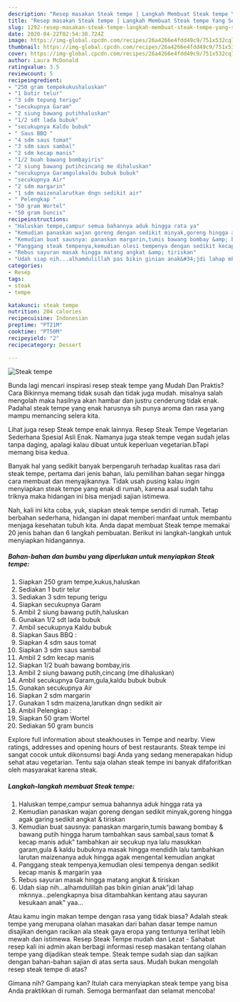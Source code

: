```yaml
---
description: "Resep masakan Steak tempe | Langkah Membuat Steak tempe Yang Sempurna"
title: "Resep masakan Steak tempe | Langkah Membuat Steak tempe Yang Sempurna"
slug: 1292-resep-masakan-steak-tempe-langkah-membuat-steak-tempe-yang-sempurna
date: 2020-04-22T02:54:38.724Z
image: https://img-global.cpcdn.com/recipes/26a4266e4fdd49c9/751x532cq70/steak-tempe-foto-resep-utama.jpg
thumbnail: https://img-global.cpcdn.com/recipes/26a4266e4fdd49c9/751x532cq70/steak-tempe-foto-resep-utama.jpg
cover: https://img-global.cpcdn.com/recipes/26a4266e4fdd49c9/751x532cq70/steak-tempe-foto-resep-utama.jpg
author: Laura McDonald
ratingvalue: 3.5
reviewcount: 5
recipeingredient:
- "250 gram tempekukushaluskan"
- "1 butir telur"
- "3 sdm tepung terigu"
- "secukupnya Garam"
- "2 siung bawang putihhaluskan"
- "1/2 sdt lada bubuk"
- "secukupnya Kaldu bubuk"
- " Saus BBQ "
- "4 sdm saus tomat"
- "3 sdm saus sambal"
- "2 sdm kecap manis"
- "1/2 buah bawang bombayiris"
- "2 siung bawang putihcincang me dihaluskan"
- "secukupnya Garamgulakaldu bubuk bubuk"
- "secukupnya Air"
- "2 sdm margarin"
- "1 sdm maizenalarutkan dngn sedikit air"
- " Pelengkap "
- "50 gram Wortel"
- "50 gram buncis"
recipeinstructions:
- "Haluskan tempe,campur semua bahannya aduk hingga rata ya"
- "Kemudian panaskan wajan goreng dengan sedikit minyak,goreng hingga agak garing sedikit angkat &amp; tiriskan"
- "Kemudian buat sausnya: panaskan margarin,tumis bawang bombay &amp; bawang putih hingga harum tambahkan saus sambal,saus tomat &amp; kecap manis aduk&#34; tambahkan air secukup nya lalu masukkan garam,gula &amp; kaldu bubuknya masak hingga mendidih lalu tambahkan larutan maizenanya aduk hingga agak mengental kemudian angkat"
- "Panggang steak tempenya,kemudian olesi tempenya dengan sedikit kecap manis &amp; margarin yaa"
- "Rebus sayuran masak hingga matang angkat &amp; tiriskan"
- "Udah siap nih...alhamdulillah pas bikin ginian anak&#34;jdi lahap mknnya...pelengkapnya bisa ditambahkan kentang atau sayuran kesukaan anak&#34; yaa..."
categories:
- Resep
tags:
- steak
- tempe

katakunci: steak tempe 
nutrition: 204 calories
recipecuisine: Indonesian
preptime: "PT21M"
cooktime: "PT50M"
recipeyield: "2"
recipecategory: Dessert

---
```



![Steak tempe](https://img-global.cpcdn.com/recipes/26a4266e4fdd49c9/751x532cq70/steak-tempe-foto-resep-utama.jpg)

Bunda lagi mencari inspirasi resep steak tempe yang Mudah Dan Praktis? Cara Bikinnya memang tidak susah dan tidak juga mudah. misalnya salah mengolah maka hasilnya akan hambar dan justru cenderung tidak enak. Padahal steak tempe yang enak harusnya sih punya aroma dan rasa yang mampu memancing selera kita.

Lihat juga resep Steak tempe enak lainnya. Resep Steak Tempe Vegetarian Sederhana Spesial Asli Enak. Namanya juga steak tempe vegan sudah jelas tanpa daging, apalagi kalau dibuat untuk keperluan vegetarian.bTapi memang bisa kedua.

Banyak hal yang sedikit banyak berpengaruh terhadap kualitas rasa dari steak tempe, pertama dari jenis bahan, lalu pemilihan bahan segar hingga cara membuat dan menyajikannya. Tidak usah pusing kalau ingin menyiapkan steak tempe yang enak di rumah, karena asal sudah tahu triknya maka hidangan ini bisa menjadi sajian istimewa.


Nah, kali ini kita coba, yuk, siapkan steak tempe sendiri di rumah. Tetap berbahan sederhana, hidangan ini dapat memberi manfaat untuk membantu menjaga kesehatan tubuh kita. Anda dapat membuat Steak tempe memakai 20 jenis bahan dan 6 langkah pembuatan. Berikut ini langkah-langkah untuk menyiapkan hidangannya.

<!--inarticleads1-->

##### Bahan-bahan dan bumbu yang diperlukan untuk menyiapkan Steak tempe:

1. Siapkan 250 gram tempe,kukus,haluskan
1. Sediakan 1 butir telur
1. Sediakan 3 sdm tepung terigu
1. Siapkan secukupnya Garam
1. Ambil 2 siung bawang putih,haluskan
1. Gunakan 1/2 sdt lada bubuk
1. Ambil secukupnya Kaldu bubuk
1. Siapkan  Saus BBQ :
1. Siapkan 4 sdm saus tomat
1. Siapkan 3 sdm saus sambal
1. Ambil 2 sdm kecap manis
1. Siapkan 1/2 buah bawang bombay,iris
1. Ambil 2 siung bawang putih,cincang (me dihaluskan)
1. Ambil secukupnya Garam,gula,kaldu bubuk bubuk
1. Gunakan secukupnya Air
1. Siapkan 2 sdm margarin
1. Gunakan 1 sdm maizena,larutkan dngn sedikit air
1. Ambil  Pelengkap :
1. Siapkan 50 gram Wortel
1. Sediakan 50 gram buncis


Explore full information about steakhouses in Tempe and nearby. View ratings, addresses and opening hours of best restaurants. Steak tempe ini sangat cocok untuk dikonsumsi bagi Anda yang sedang menerapakan hidup sehat atau vegetarian. Tentu saja olahan steak tempe ini banyak difaforitkan oleh masyarakat karena steak. 

<!--inarticleads2-->

##### Langkah-langkah membuat Steak tempe:

1. Haluskan tempe,campur semua bahannya aduk hingga rata ya
1. Kemudian panaskan wajan goreng dengan sedikit minyak,goreng hingga agak garing sedikit angkat &amp; tiriskan
1. Kemudian buat sausnya: panaskan margarin,tumis bawang bombay &amp; bawang putih hingga harum tambahkan saus sambal,saus tomat &amp; kecap manis aduk&#34; tambahkan air secukup nya lalu masukkan garam,gula &amp; kaldu bubuknya masak hingga mendidih lalu tambahkan larutan maizenanya aduk hingga agak mengental kemudian angkat
1. Panggang steak tempenya,kemudian olesi tempenya dengan sedikit kecap manis &amp; margarin yaa
1. Rebus sayuran masak hingga matang angkat &amp; tiriskan
1. Udah siap nih...alhamdulillah pas bikin ginian anak&#34;jdi lahap mknnya...pelengkapnya bisa ditambahkan kentang atau sayuran kesukaan anak&#34; yaa...


Atau kamu ingin makan tempe dengan rasa yang tidak biasa? Adalah steak tempe yang merupana olahan masakan dari bahan dasar tempe namun disajikan dengan racikan ala steak gaya eropa yang tentunya terlihat lebih mewah dan istimewa. Resep Steak Tempe mudah dan Lezat - Sahabat resep kali ini admin akan berbagi informasi resep masakan tentang olahan tempe yang dijadikan steak tempe. Steak tempe sudah siap dan sajikan dengan bahan-bahan sajian di atas serta saus. Mudah bukan mengolah resep steak tempe di atas? 

Gimana nih? Gampang kan? Itulah cara menyiapkan steak tempe yang bisa Anda praktikkan di rumah. Semoga bermanfaat dan selamat mencoba!
